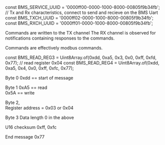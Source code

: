 

const BMS_SERVICE_UUID = '0000ff00-0000-1000-8000-00805f9b34fb';
// Tx and Rx characteristics, connect to send and recieve on the BMS Uart
const BMS_TXCH_UUID = '0000ff02-0000-1000-8000-00805f9b34fb';
const BMS_RXCH_UUID = '0000ff01-0000-1000-8000-00805f9b34fb';


Commands are written to the TX channel
The RX channel is observed for notifications containing responses to the commands.

Commands are effectively modbus commands.


const BMS_READ_REG3 = Uint8Array.of(0xdd, 0xa5, 0x3, 0x0, 0xff, 0xfd, 0x77);
// read register 0x04
const BMS_READ_REG4 = Uint8Array.of(0xdd, 0xa5, 0x4, 0x0, 0xff, 0xfc, 0x77);

Byte 0
0xdd == start of message

Byte 1
0xA5 == read  
0x5A == write 

Byte 2,  
Register address = 0x03 or 0x04

Byte 3
Data length
0 in the above

U16 checksum
0xff, 0xfc

End message
0x77
